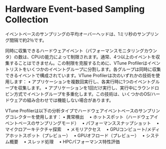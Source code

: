 # Hardware Event-based Sampling Collection
イベントベースのサンプリングの平均オーバーヘッドは、1ミリ秒のサンプリング間隔で約2％です。

同時に収集できるハードウェアイベント（パフォーマンスモニタリングカウンタ）の数は、CPUの能力によって制限されます。通常、4つ以上のイベントを収集することはできません。この制限を克服するために、VTune Profilerはイベントリストをいくつかのイベントグループに分割します。各グループは同時に収集できるイベントで構成されています。VTune Profilerは次のいずれかの技術を使用します：
• アプリケーションを複数回実行し、各実行時に1つのイベントグループを収集します。
• アプリケーションを1回だけ実行し、実行中にラウンドロビン方式でイベントグループを多重化します。この技術は、いくつかのOS/ハードウェアの組み合わせでは機能しない場合があります。

VTune Profilerは以下の分析タイプでハードウェアイベントベースのサンプリングコレクターを使用します：
• 異常検出　
• ホットスポット（ハードウェアイベントベースのサンプリングモード）　
• パフォーマンススナップショット　
• マイクロアーキテクチャ探索　
• メモリアクセス　
• GPUコンピュート/メディアホットスポット（プレビュー）　
• GPUオフロード（プレビュー）　
• システム概要　
• スレッド処理　
• HPCパフォーマンス特性評価　
